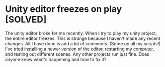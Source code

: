 
# Unity editor freezes on play [SOLVED]

The unity editor broke for me recently.
When I try to play my unity project, the entire editor freezes. This is strange because I haven't made any recent changes. All I have done is add a lot of comments. (Some on all my scripts!)
I've tried installing a newer version of the editor, restarting my computer, and testing out different scenes.
Any other projects run just fine. Does anyone know what's happening and how to fix it?

        